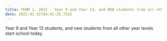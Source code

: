 ```yaml
---
title: TERM 1, 2022 - Year 9 and Year 13, and NEW students from all other year levels
date: 2022-01-31T04:41:25.732Z
---
```


Year 9 and Year 13 students, and new students from all other year levels start school today.  